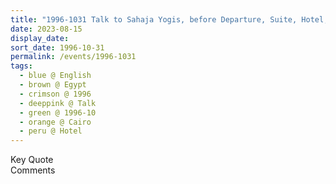 ```yaml
---
title: "1996-1031 Talk to Sahaja Yogis, before Departure, Suite, Hotel, Cairo, Egypt (other date 1030)"
date: 2023-08-15
display_date: 
sort_date: 1996-10-31
permalink: /events/1996-1031
tags:
  - blue @ English
  - brown @ Egypt
  - crimson @ 1996
  - deeppink @ Talk
  - green @ 1996-10
  - orange @ Cairo
  - peru @ Hotel
---
```


<wave-list>
  <list-title color="green" width="75">Key Quote</list-title>
  <list-item color="BlanchedAlmond"  width="200"></list-item>
  <list-item color="Lavender"></list-item>
  <list-item color="BlanchedAlmond"></list-item>
</wave-list>

<br>

<wave-list>
  <list-title color="green" width="75">Comments</list-title>
  <list-item color="BlanchedAlmond"  width="200"></list-item>
  <list-item color="Lavender"></list-item>
  <list-item color="BlanchedAlmond"></list-item>
</wave-list>